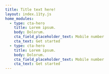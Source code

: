 ```yaml
---
title: Title text here!
layout: index.11ty.js
home_modules:
  - type: cta-hero
    title: Lorem ipsum.
    body: Dolorum.
    cta_field_placeholder_text: Mobile number
    cta_text: Get started
  - type: cta-hero
    title: Lorem ipsum.
    body: Dolorum.
    cta_field_placeholder_text: Mobile number
    cta_text: Get started
---
```

